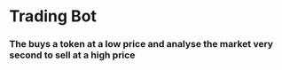 # Trading Bot

### The buys a token at a low price and analyse the market very second to sell at a high price 

